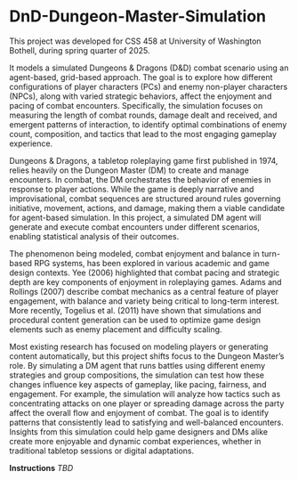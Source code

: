 # DnD-Dungeon-Master-Simulation

This project was developed for CSS 458 at University of Washington Bothell, during spring quarter of 2025.

It models a simulated Dungeons & Dragons (D&D) combat scenario using an agent-based, grid-based approach. The goal is to explore how different configurations of player characters (PCs) and enemy non-player characters (NPCs), along with varied strategic behaviors, affect the enjoyment and pacing of combat encounters. Specifically, the simulation focuses on measuring the length of combat rounds, damage dealt and received, and emergent patterns of interaction, to identify optimal combinations of enemy count, composition, and tactics that lead to the most engaging gameplay experience. 

Dungeons & Dragons, a tabletop roleplaying game first published in 1974, relies heavily on the Dungeon Master (DM) to create and manage encounters. In combat, the DM orchestrates the behavior of enemies in response to player actions. While the game is deeply narrative and improvisational, combat sequences are structured around rules governing initiative, movement, actions, and damage, making them a viable candidate for agent-based simulation. In this project, a simulated DM agent will generate and execute combat encounters under different scenarios, enabling statistical analysis of their outcomes. 

The phenomenon being modeled, combat enjoyment and balance in turn-based RPG systems, has been explored in various academic and game design contexts. Yee (2006) highlighted that combat pacing and strategic depth are key components of enjoyment in roleplaying games. Adams and Rollings (2007) describe combat mechanics as a central feature of player engagement, with balance and variety being critical to long-term interest. More recently, Togelius et al. (2011) have shown that simulations and procedural content generation can be used to optimize game design elements such as enemy placement and difficulty scaling. 

Most existing research has focused on modeling players or generating content automatically, but this project shifts focus to the Dungeon Master’s role. By simulating a DM agent that runs battles using different enemy strategies and group compositions, the simulation can test how these changes influence key aspects of gameplay, like pacing, fairness, and engagement. For example, the simulation will analyze how tactics such as concentrating attacks on one player or spreading damage across the party affect the overall flow and enjoyment of combat. The goal is to identify patterns that consistently lead to satisfying and well-balanced encounters. Insights from this simulation could help game designers and DMs alike create more enjoyable and dynamic combat experiences, whether in traditional tabletop sessions or digital adaptations. 

**Instructions**
*TBD*

